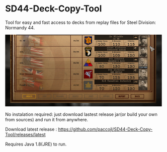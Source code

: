 # SD44-Deck-Copy-Tool



Tool for easy and fast access to decks from replay files for Steel Division: Normandy 44.

![](demo.gif)

No instalation required: just download lastest release jar(or build your own from sources) and run it from anywhere.

Download latest release : https://github.com/paccojl/SD44-Deck-Copy-Tool/releases/latest

Requires Java 1.8(JRE) to run.
